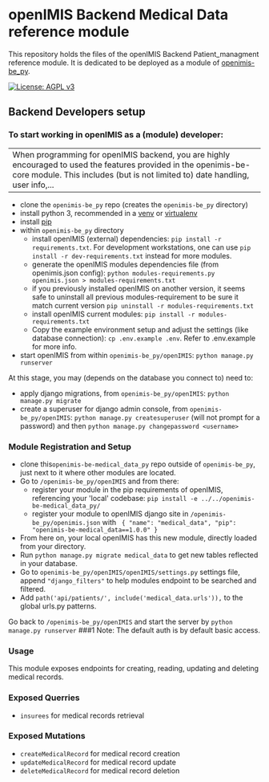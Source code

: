 # openIMIS Backend Medical Data reference module
This repository holds the files of the openIMIS Backend Patient_managment reference module.
It is dedicated to be deployed as a module of [openimis-be_py](https://github.com/openimis/openimis-be_py).

[![License: AGPL v3](https://img.shields.io/badge/License-AGPL%20v3-blue.svg)](https://www.gnu.org/licenses/agpl-3.0)

## Backend Developers setup

### To start working in openIMIS as a (module) developer:

<table align="center"><tr><td>When programming for openIMIS backend, you are highly encouraged to used the features provided in the openimis-be-core module. This includes (but is not limited to) date handling, user info,...</td></tr></table>

* clone the `openimis-be_py` repo (creates the `openimis-be_py` directory)
* install python 3, recommended in a [venv](https://docs.python.org/3/library/venv.html) or [virtualenv](https://virtualenv.pypa.io)
* install [pip](https://pip.pypa.io)
* within `openimis-be_py` directory
  * install openIMIS (external) dependencies: `pip install -r
    requirements.txt`. For development workstations, one can use `pip
    install -r dev-requirements.txt` instead for more modules.
  * generate the openIMIS modules dependencies file (from openimis.json config): `python modules-requirements.py openimis.json > modules-requirements.txt`
  * if you previously installed openIMIS on another version, it seems safe to uninstall all previous modules-requirement to be sure it match current version `pip uninstall -r modules-requirements.txt`
  * install openIMIS current modules: `pip install -r modules-requirements.txt`
  * Copy the example environment setup and adjust the settings (like database connection): `cp .env.example .env`.
    Refer to .env.example for more info.
* start openIMIS from within `openimis-be_py/openIMIS`: `python manage.py runserver`

At this stage, you may (depends on the database you connect to) need to:
* apply django migrations, from `openimis-be_py/openIMIS`: `python manage.py migrate`
* create a superuser for django admin console, from
  `openimis-be_py/openIMIS`: `python manage.py createsuperuser` (will
  not prompt for a password) and then `python manage.py changepassword
  <username>`

### Module Registration and Setup

* clone this`openimis-be-medical_data_py` repo outside of `openimis-be_py`, just next to it where other 
modules are located.
* Go to `/openimis-be_py/openIMIS` and from there:
     * register your module in the pip requirements of openIMIS, referencing your 'local' codebase: `pip install -e ../../openimis-be-medical_data_py/`
  * register your module to openIMIS django site in `/openimis-be_py/openimis.json` with `
  {	"name": "medical_data",
     "pip": "openimis-be-medical_data==1.0.0"
	}`
* From here on, your local openIMIS has this new module, directly loaded from your directory.
* Run `python manage.py migrate medical_data` to get new tables reflected in your database.
* Go to `openimis-be_py/openIMIS/openIMIS/settings.py` settings file, append `"django_filters"` to help modules endpoint to be searched and filtered.
* Add `path('api/patients/', include('medical_data.urls')),` to the global urls.py patterns.

Go back to `/openimis-be_py/openIMIS` and
start the server by `python manage.py runserver`
###1 Note: The default auth is by default basic access.

### Usage

This module exposes endpoints for creating, reading, updating and deleting medical records.

### Exposed Querries

* `insurees` for medical records retrieval

### Exposed Mutations

* `createMedicalRecord` for medical record creation
* `updateMedicalRecord` for medical record update 
* `deleteMedicalRecord` for medical record deletion